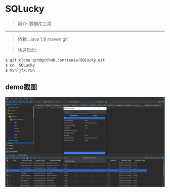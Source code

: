 # SQLucky

> 简介:
    数据库工具
---
> 依赖:
    Java 1.8
    maven
    git
    
> 快速启动:
   
     
    $ git clone git@github.com:tenie/SQLucky.git
    $ cd  SQLucky
    $ mvn jfx:run

## demo截图 ##
![image](https://github.com/tenie/SQLucky/blob/main/demo.png)
